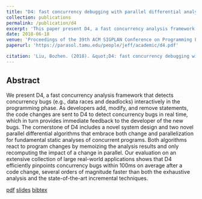 ```yaml
---
title: "D4: fast concurrency debugging with parallel differential analysis."
collection: publications
permalink: /publication/d4
excerpt: 'This paper present D4, a fast concurrency analysis framework that detects concurrency bugs interactively in the programming phase.'
date: 2018-06-18
venue: 'Proceedings of the 39th ACM SIGPLAN Conference on Programming Language Design and Implementation (PLDI).'
paperurl: 'https://parasol.tamu.edu/people/jeff/academic/d4.pdf'

citation: 'Liu, Bozhen. (2018). &quot;D4: fast concurrency debugging with parallel differential analysis.&quot; <i>PLDI</i>. 1(1).'
---
```


## Abstract
We present D4, a fast concurrency analysis framework that
detects concurrency bugs (e.g., data races and deadlocks)
interactively in the programming phase. As developers add,
modify, and remove statements, the code changes are sent
to D4 to detect concurrency bugs in real time, which in
turn provides immediate feedback to the developer of the
new bugs. The cornerstone of D4 includes a novel system
design and two novel parallel differential algorithms that
embrace both change and parallelization for fundamental
static analyses of concurrent programs. Both algorithms
react to program changes by memoizing the analysis results
and only recomputing the impact of a change in parallel.
Our evaluation on an extensive collection of large real-world
applications shows that D4 efficiently pinpoints concurrency
bugs within 100ms on average after a code change, several
orders of magnitude faster than both the exhaustive analysis
and the state-of-the-art incremental techniques.

[pdf](https://parasol.tamu.edu/people/jeff/academic/d4.pdf)
[slides](https://github.com/april1989/april1989.github.io/blob/master/files/pldi18.pdf)
[bibtex](https://github.com/april1989/april1989.github.io/blob/master/files/d4.bib)
